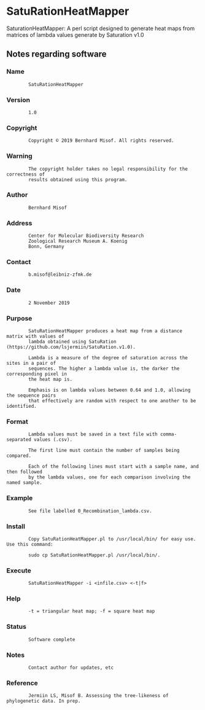 # SatuRationHeatMapper
 SaturationHeatMapper: A perl script designed to generate heat maps from matrices of lambda values generate by Saturation v1.0

## Notes regarding software

### Name        
            SatuRationHeatMapper

### Version     
            1.0

### Copyright   
            Copyright © 2019 Bernhard Misof. All rights reserved.

### Warning     
            The copyright holder takes no legal responsibility for the correctness of 
            results obtained using this program.

### Author      
            Bernhard Misof

### Address     
            Center for Molecular Biodiversity Research
            Zoological Research Museum A. Koenig
            Bonn, Germany

### Contact     
            b.misof@leibniz-zfmk.de

### Date
            2 November 2019

### Purpose     
            SatuRationHeatMapper produces a heat map from a distance matrix with values of 
            lambda obtained using SatuRation (https://github.com/lsjermiin/SatuRation.v1.0).
            
            Lambda is a measure of the degree of saturation across the sites in a pair of
            sequences. The higher a lambda value is, the darker the corresponding pixel in
            the heat map is.

            Emphasis is on lambda values between 0.64 and 1.0, allowing the sequence pairs
            that effectively are random with respect to one another to be identified.
            
### Format      
            Lambda values must be saved in a text file with comma-separated values (.csv).

            The first line must contain the number of samples being compared. 

            Each of the following lines must start with a sample name, and then followed
            by the lambda values, one for each comparison involving the named sample.
 
### Example     
            See file labelled 0_Recombination_lambda.csv.

### Install     
            Copy SatuRationHeatMapper.pl to /usr/local/bin/ for easy use. Use this command:

            sudo cp SatuRationHeatMapper.pl /usr/local/bin/. 

### Execute     
            SatuRationHeatMapper -i <infile.csv> <-t|f>

### Help        
            -t = triangular heat map; -f = square heat map

### Status      
            Software complete

### Notes        
            Contact author for updates, etc

### Reference   
            Jermiin LS, Misof B. Assessing the tree-likeness of phylogenetic data. In prep.
